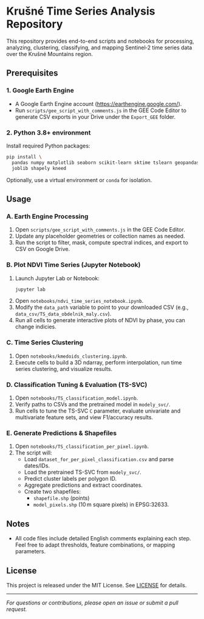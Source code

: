 # Krušné Time Series Analysis Repository

This repository provides end-to-end scripts and notebooks for processing, analyzing, clustering, classifying, and mapping Sentinel‑2 time series data over the Krušné Mountains region.

## Prerequisites

### 1. Google Earth Engine
- A Google Earth Engine account (https://earthengine.google.com/).
- Run `scripts/gee_script_with_comments.js` in the GEE Code Editor to generate CSV exports in your Drive under the `Export_GEE` folder.

### 2. Python 3.8+ environment
Install required Python packages:
```bash
pip install \
  pandas numpy matplotlib seaborn scikit-learn sktime tslearn geopandas folium \
  joblib shapely kneed
```

Optionally, use a virtual environment or `conda` for isolation.

## Usage

### A. Earth Engine Processing
1. Open `scripts/gee_script_with_comments.js` in the GEE Code Editor.
2. Update any placeholder geometries or collection names as needed.
3. Run the script to filter, mask, compute spectral indices, and export to CSV on Google Drive.

### B. Plot NDVI Time Series (Jupyter Notebook)
1. Launch Jupyter Lab or Notebook:
   ```bash
   jupyter lab
   ```
2. Open `notebooks/ndvi_time_series_notebook.ipynb`.
3. Modify the `data_path` variable to point to your downloaded CSV (e.g., `data_csv/TS_data_obdelnik_maly.csv`).
4. Run all cells to generate interactive plots of NDVI by phase, you can change indicies.

### C. Time Series Clustering
1. Open `notebooks/kmedoids_clustering.ipynb`.
2. Execute cells to build a 3D ndarray, perform interpolation, run time series clustering, and visualize results.

### D. Classification Tuning & Evaluation (TS-SVC)
1. Open `notebooks/TS_classification_model.ipynb`.
2. Verify paths to CSVs and the pretrained model in `modely_svc/`.
3. Run cells to tune the TS-SVC `C` parameter, evaluate univariate and multivariate feature sets, and view F1/accuracy results.

### E. Generate Predictions & Shapefiles
1. Open `notebooks/TS_classification_per_pixel.ipynb`.
2. The script will:
   - Load `dataset_for_per_pixel_classification.csv` and parse dates/IDs.
   - Load the pretrained TS-SVC from `modely_svc/`.
   - Predict cluster labels per polygon ID.
   - Aggregate predictions and extract coordinates.
   - Create two shapefiles:
     - `shapefile.shp` (points)
     - `model_pixels.shp` (10 m square pixels) in EPSG:32633.

## Notes
- All code files include detailed English comments explaining each step. Feel free to adapt thresholds, feature combinations, or mapping parameters.

## License
This project is released under the MIT License. See [LICENSE](LICENSE) for details.

---

*For questions or contributions, please open an issue or submit a pull request.*



